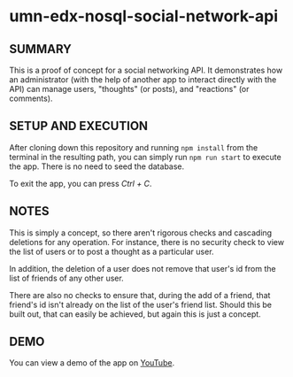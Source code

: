 # umn-edx-nosql-social-network-api

## SUMMARY
This is a proof of concept for a social networking API.  It demonstrates how an administrator (with the help of another app to interact directly with the API) can manage users, "thoughts" (or posts), and "reactions" (or comments).

## SETUP AND EXECUTION
After cloning down this repository and running `npm install` from the terminal in the resulting path, you can simply run `npm run start` to execute the app.  There is no need to seed the database.

To exit the app, you can press *Ctrl + C*.

## NOTES
This is simply a concept, so there aren't rigorous checks and cascading deletions for any operation.  For instance, there is no security check to view the list of users or to post a thought as a particular user.

In addition, the deletion of a user does not remove that user's id from the list of friends of any other user.

There are also no checks to ensure that, during the add of a friend, that friend's id isn't already on the list of the user's friend list.  Should this be built out, that can easily be achieved, but again this is just a concept.

## DEMO
You can view a demo of the app on [YouTube](https://www.youtube.com/watch?v=USN0FvfViAQ).
